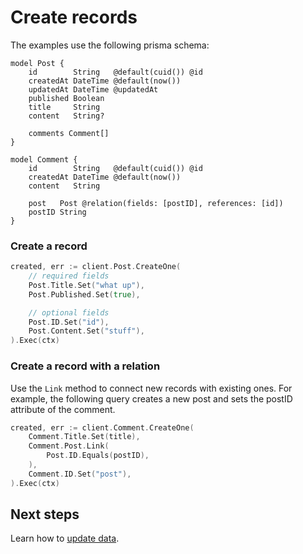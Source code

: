 # Create records

The examples use the following prisma schema:

```prisma
model Post {
    id        String   @default(cuid()) @id
    createdAt DateTime @default(now())
    updatedAt DateTime @updatedAt
    published Boolean
    title     String
    content   String?

    comments Comment[]
}

model Comment {
    id        String   @default(cuid()) @id
    createdAt DateTime @default(now())
    content   String

    post   Post @relation(fields: [postID], references: [id])
    postID String
}
```

### Create a record

```go
created, err := client.Post.CreateOne(
    // required fields
    Post.Title.Set("what up"),
    Post.Published.Set(true),

    // optional fields
    Post.ID.Set("id"),
    Post.Content.Set("stuff"),
).Exec(ctx)
```

### Create a record with a relation

Use the `Link` method to connect new records with existing ones. For example, the following query creates a new post and sets the postID attribute of the comment.

```go
created, err := client.Comment.CreateOne(
    Comment.Title.Set(title),
    Comment.Post.Link(
        Post.ID.Equals(postID),
    ),
    Comment.ID.Set("post"),
).Exec(ctx)
```

## Next steps

Learn how to [update data](08-update.md).
